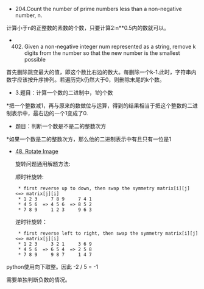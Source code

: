 - 204.Count the number of prime numbers less than a non-negative number, n.

计算小于n的正整数的素数的个数，只要计算2:n**0.5内的数就可以。

- 402. Given a non-negative integer num represented as a string, remove k digits from the number so that the new number is the smallest possible

首先删除跳变最大的值，即这个数比右边的数大。每删除一个k-1.此时，字符串内数字应该按升序排列。若遍历完k仍然大于0，则删除末尾的k个数。

- 3.题目：计算一个数的二进制中，1的个数

*把一个整数减1，再与原来的数做位与运算，得到的结果相当于把这个整数的二进制表示中，最右边的一个1变成了0.

- 题目：判断一个数是不是二的整数次方

*如果一个数是二的整数次方，那么他的二进制表示中有且只有一位是1

- [48. Rotate Image](https://leetcode.com/problems/rotate-image/#/description)

  旋转问题通用解题方法:

  顺时针旋转:

  ```
   * first reverse up to down, then swap the symmetry matrix[i][j] <=> matrix[j][i]
   * 1 2 3     7 8 9     7 4 1
   * 4 5 6  => 4 5 6  => 8 5 2
   * 7 8 9     1 2 3     9 6 3
  ```

  逆时针旋转：

  ```
   * first reverse left to right, then swap the symmetry matrix[i][j] <=> matrix[j][i]
   * 1 2 3     3 2 1     3 6 9
   * 4 5 6  => 6 5 4  => 2 5 8
   * 7 8 9     9 8 7     1 4 7
  ```

python使用向下取整。因此 -2 / 5 = -1

需要单独判断负数的情况。